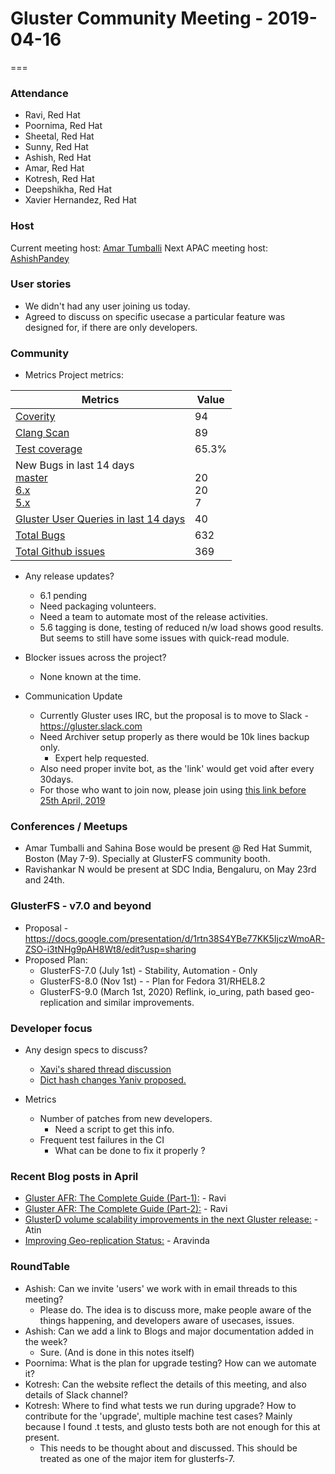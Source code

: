 # Gluster Community Meeting - 2019-04-16
===

### Attendance

* Ravi, Red Hat
* Poornima, Red Hat
* Sheetal, Red Hat
* Sunny, Red Hat
* Ashish, Red Hat
* Amar, Red Hat
* Kotresh, Red Hat
* Deepshikha, Red Hat
* Xavier Hernandez, Red Hat


### Host

Current meeting host: [Amar Tumballi](mailto:amarts@gmail.com)
Next APAC meeting host: [AshishPandey](mailto:aspandey@redhat.com)

### User stories

* We didn't had any user joining us today.
* Agreed to discuss on specific usecase a particular feature was designed for, if there are only developers.

### Community

* Metrics
Project metrics:

|    Metrics                |   Value  |
| ------------------------- | -------- |
|[Coverity](https://scan.coverity.com/projects/gluster-glusterfs)  |   94   |
|[Clang Scan](https://build.gluster.org/job/clang-scan/lastBuild/) |   89   |
|[Test coverage](https://build.gluster.org/job/line-coverage/lastCompletedBuild/Line_20Coverage_20Report/)|  65.3%   |
|New Bugs in last 14 days<br>[master](https://bugzilla.redhat.com/buglist.cgi?bug_status=NEW&bug_status=ASSIGNED&bug_status=POST&f1=creation_ts&o1=greaterthan&product=GlusterFS&query_format=advanced&v1=-14d&version=mainline)<br>[ 6.x](https://bugzilla.redhat.com/buglist.cgi?bug_status=NEW&bug_status=ASSIGNED&bug_status=POST&f1=creation_ts&o1=greaterthan&product=GlusterFS&query_format=advanced&v1=-14d&version=6)<br>[ 5.x](https://bugzilla.redhat.com/buglist.cgi?bug_status=NEW&bug_status=ASSIGNED&bug_status=POST&f1=creation_ts&o1=greaterthan&product=GlusterFS&query_format=advanced&v1=-14d&version=5)                |   <br>20<br>20<br>7   |
|[Gluster User Queries in last 14 days](https://lists.gluster.org/pipermail/gluster-users/2019-April/thread.html)        |    40      |
|[Total Bugs](https://bugzilla.redhat.com/report.cgi?x_axis_field=bug_status&y_axis_field=component&z_axis_field=&no_redirect=1&query_format=report-table&short_desc_type=allwordssubstr&short_desc=&bug_status=__open__&longdesc_type=allwordssubstr&longdesc=&bug_file_loc_type=allwordssubstr&bug_file_loc=&status_whiteboard_type=allwordssubstr&status_whiteboard=&keywords_type=allwords&keywords=&deadlinefrom=&deadlineto=&bug_id=&bug_id_type=anyexact&votes=&votes_type=greaterthaneq&emailtype1=substring&email1=&emailtype2=substring&email2=&emailtype3=substring&email3=&chfieldvalue=&chfieldfrom=&chfieldto=Now&j_top=AND&f1=noop&o1=noop&v1=&format=table&action=wrap&product=GlusterFS)       |   632   |
|[Total Github issues](https://github.com/gluster/glusterfs/issues)       |   369   |

* Any release updates?
  - 6.1 pending
  - Need packaging volunteers.
  - Need a team to automate most of the release activities.
  - 5.6 tagging is done, testing of reduced n/w load shows good results. But seems to still have some issues with quick-read module.

* Blocker issues across the project?
  - None known at the time.

* Communication Update
  - Currently Gluster uses IRC, but the proposal is to move to Slack - https://gluster.slack.com
  - Need Archiver setup properly as there would be 10k lines backup only.
    - Expert help requested.
  - Also need proper invite bot, as the 'link' would get void after every 30days.
  - For those who want to join now, please join using [this link before 25th April, 2019](https://join.slack.com/t/gluster/shared_invite/enQtNTg5MTg1NDg5NzgyLWMwMGU5MzFkZjExNmQwOWE5YTNiODczOWFhMTk1ZmUyN2I3Y2EzNzNiMWMwMTgyMzYwMTU5NmI2MmFhNTAzZjU)

### Conferences / Meetups

* Amar Tumballi and Sahina Bose would be present @ Red Hat Summit, Boston (May 7-9). Specially at GlusterFS community booth.
* Ravishankar N would be present at SDC India, Bengaluru, on May 23rd and 24th.


### GlusterFS - v7.0 and beyond

* Proposal - https://docs.google.com/presentation/d/1rtn38S4YBe77KK5IjczWmoAR-ZSO-i3tNHg9pAH8Wt8/edit?usp=sharing
* Proposed Plan:
  - GlusterFS-7.0 (July 1st) -  Stability, Automation - Only
  - GlusterFS-8.0 (Nov 1st) - <Open for discussion> - Plan for Fedora 31/RHEL8.2
  - GlusterFS-9.0 (March 1st, 2020) Reflink, io_uring, path based geo-replication and similar improvements.


### Developer focus

* Any design specs to discuss?
  - [Xavi's shared thread discussion](https://lists.gluster.org/pipermail/gluster-devel/2019-April/056106.html)
  - [Dict hash changes Yaniv proposed.](https://review.gluster.org/22416/)

* Metrics
  - Number of patches from new developers.
    - Need a script to get this info.
  - Frequent test failures in the CI
    - What can be done to fix it properly ?


### Recent Blog posts in April
* [Gluster AFR: The Complete Guide (Part-1):](https://wp.me/peiBB-3Q) - Ravi
* [Gluster AFR: The Complete Guide (Part-2):](https://wp.me/peiBB-51) - Ravi
* [GlusterD volume scalability improvements in the next Gluster release:](https://atinmu.wordpress.com/2019/04/03/glusterd-volume-scalability-improvements-in-glusterfs-7/) - Atin
* [Improving Geo-replication Status:](https://gluster.github.io/devblog/improving-geo-replication-status) - Aravinda

### RoundTable

* Ashish: Can we invite 'users' we work with in email threads to this meeting?
  - Please do. The idea is to discuss more, make people aware of the things happening, and developers aware of usecases, issues.
* Ashish: Can we add a link to Blogs and major documentation added in the week?
  - Sure. (And is done in this notes itself)
* Poornima: What is the plan for upgrade testing? How can we automate it?
* Kotresh: Can the website reflect the details of this meeting, and also details of Slack channel?
* Kotresh: Where to find what tests we run during upgrade? How to contribute for the 'upgrade', multiple machine test cases? Mainly because I found .t tests, and glusto tests both are not enough for this at present.
  - This needs to be thought about and discussed. This should be treated as one of the major item for glusterfs-7.


